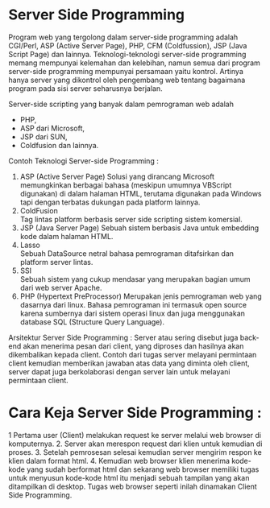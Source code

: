 #	Server Side Programming

Program web yang tergolong dalam server-side programming adalah CGI/Perl, ASP (Active Server Page), PHP, CFM (Coldfussion), JSP (Java Script Page) dan lainnya.
Teknologi-teknologi server-side programming memang mempunyai kelemahan dan kelebihan, namun semua dari program server-side programming mempunyai persamaan yaitu kontrol. Artinya hanya server yang dikontrol oleh pengembang web tentang bagaimana program pada sisi server seharusnya berjalan.

Server-side scripting yang banyak dalam pemrograman web adalah 
* PHP, 
* ASP dari Microsoft, 
* JSP dari SUN, 
* Coldfusion dan lainnya.

Contoh Teknologi Server-side Programming :
 1.  ASP  (Active Server Page)
Solusi yang dirancang Microsoft memungkinkan berbagai bahasa (meskipun umumnya VBScript
digunakan) di dalam halaman HTML, terutama digunakan pada Windows tapi dengan terbatas
dukungan pada platform lainnya.
 2.  ColdFusion  
Tag lintas platform berbasis server side scripting sistem komersial.
 3.  JSP  (Java Server Page)
Sebuah sistem berbasis Java untuk embedding kode dalam halaman HTML.
 4. Lasso  
Sebuah DataSource netral bahasa pemrograman ditafsirkan dan platform server lintas. 
 5. SSI  
Sebuah sistem yang cukup mendasar yang merupakan bagian umum dari web server Apache.
 6. PHP  (Hypertext PreProcessor)
Merupakan jenis pemrograman web yang dasarnya dari linux. Bahasa pemrograman ini termasuk open source karena sumbernya dari sistem operasi linux dan juga menggunakan database SQL (Structure Query Language).

Arsitektur Server Side Programming :
Server atau sering disebut juga back-end akan menerima pesan dari client, yang diproses dan hasilnya akan dikembalikan kepada client. Contoh dari tugas server melayani permintaan client kemudian memberikan jawaban atas data yang diminta oleh client, server dapat juga berkolaborasi dengan server lain untuk melayani permintaan client.

# Cara Keja Server Side Programming :
1 Pertama user (Client) melakukan request ke server melalui web browser di komputernya.
2. Server akan merespon request dari klien untuk kemudian di proses.
3. Setelah pemrosesan selesai kemudian server mengirim respon ke klien dalam format html.
4. Kemudian web browser klien menerima kode-kode yang sudah berformat html dan sekarang web browser memiliki tugas untuk menyusun kode-kode html itu menjadi sebuah tampilan yang akan ditampilkan di desktop. Tugas web browser seperti inilah dinamakan Client Side Programming.
